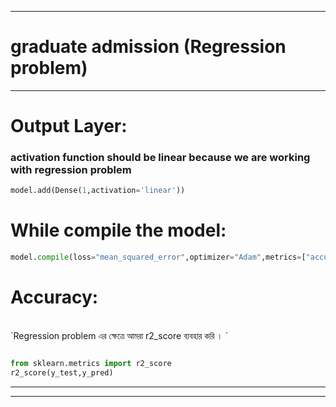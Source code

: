 
---

# graduate admission (Regression problem)

---


# Output Layer:
### activation function should be linear because we are working with regression problem

```python
model.add(Dense(1,activation='linear'))
```


# While compile the model:

```python
model.compile(loss="mean_squared_error",optimizer="Adam",metrics=["accuracy"])
```


# Accuracy:

<br>
`Regression problem  এর ক্ষেত্রে আমরা r2_score  ব্যবহার করি । `                              
<br>                        


```python

from sklearn.metrics import r2_score
r2_score(y_test,y_pred)

```

---
---
